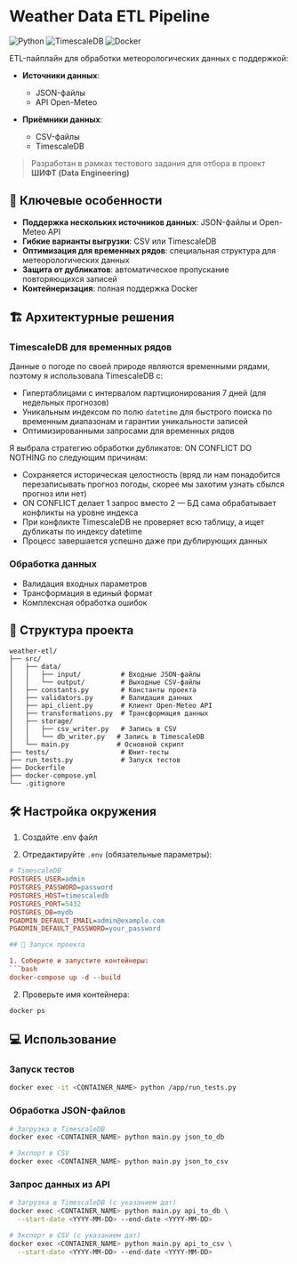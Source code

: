 # Weather Data ETL Pipeline

![Python](https://img.shields.io/badge/python-3.9+-blue.svg)
![TimescaleDB](https://img.shields.io/badge/TimescaleDB-2.0+-blue.svg)
![Docker](https://img.shields.io/badge/docker-%230db7ed.svg?logo=docker&logoColor=white)

ETL-пайплайн для обработки метеорологических данных с поддержкой:

- **Источники данных**:
  - JSON-файлы
  - API Open-Meteo

- **Приёмники данных**:
  - CSV-файлы
  - TimescaleDB

> Разработан в рамках тестового задания для отбора в проект **ШИФТ (Data Engineering)**

## 🚀 Ключевые особенности

- **Поддержка нескольких источников данных**: JSON-файлы и Open-Meteo API
- **Гибкие варианты выгрузки**: CSV или TimescaleDB
- **Оптимизация для временных рядов**: специальная структура для метеорологических данных
- **Защита от дубликатов**: автоматическое пропускание повторяющихся записей
- **Контейнеризация**: полная поддержка Docker

## 🏗️ Архитектурные решения

### TimescaleDB для временных рядов

Данные о погоде по своей природе являются временными рядами, поэтому я использовала TimescaleDB с:

- Гипертаблицами с интервалом партиционирования 7 дней (для недельных прогнозов)
- Уникальным индексом по полю `datetime` для быстрого поиска по временным диапазонам и гарантии уникальности записей
- Оптимизированными запросами для временных рядов

Я выбрала стратегию обработки дубликатов: ON CONFLICT DO NOTHING по следующим причинам:
- Сохраняется историческая целостность (вряд ли нам понадобится перезаписывать прогноз погоды, скорее мы захотим узнать сбылся прогноз или нет)
- ON CONFLICT делает 1 запрос вместо 2 — БД сама обрабатывает конфликты на уровне индекса
- При конфликте TimescaleDB не проверяет всю таблицу, а ищет дубликаты по индексу datetime
- Процесс завершается успешно даже при дублирующих данных

### Обработка данных

- Валидация входных параметров
- Трансформация в единый формат
- Комплексная обработка ошибок

## 📂 Структура проекта

```
weather-etl/
├── src/
│   ├── data/
│   │   ├── input/          # Входные JSON-файлы
│   │   └── output/         # Выходные CSV-файлы
│   ├── constants.py        # Константы проекта
│   ├── validators.py       # Валидация данных
│   ├── api_client.py       # Клиент Open-Meteo API
│   ├── transformations.py  # Трансформация данных
│   ├── storage/
│   │   ├── csv_writer.py   # Запись в CSV
│   │   └── db_writer.py   # Запись в TimescaleDB
│   └── main.py            # Основной скрипт
├── tests/                  # Юнит-тесты
├── run_tests.py            # Запуск тестов
├── Dockerfile
├── docker-compose.yml
└── .gitignore
```

## 🛠️ Настройка окружения

1. Создайте .env файл

2. Отредактируйте `.env` (обязательные параметры):
```ini
# TimescaleDB
POSTGRES_USER=admin
POSTGRES_PASSWORD=password
POSTGRES_HOST=timescaledb
POSTGRES_PORT=5432
POSTGRES_DB=mydb
PGADMIN_DEFAULT_EMAIL=admin@example.com
PGADMIN_DEFAULT_PASSWORD=your_password

## 🏃 Запуск проекта

1. Соберите и запустите контейнеры:
```bash
docker-compose up -d --build
```

2. Проверьте имя контейнера:
```bash
docker ps
```

## 💻 Использование

### Запуск тестов
```bash
docker exec -it <CONTAINER_NAME> python /app/run_tests.py
```

### Обработка JSON-файлов
```bash
# Загрузка в TimescaleDB
docker exec <CONTAINER_NAME> python main.py json_to_db

# Экспорт в CSV
docker exec <CONTAINER_NAME> python main.py json_to_csv
```

### Запрос данных из API
```bash
# Загрузка в TimescaleDB (с указанием дат)
docker exec <CONTAINER_NAME> python main.py api_to_db \
  --start-date <YYYY-MM-DD> --end-date <YYYY-MM-DD>

# Экспорт в CSV (с указанием дат)
docker exec <CONTAINER_NAME> python main.py api_to_csv \
  --start-date <YYYY-MM-DD> --end-date <YYYY-MM-DD>
```



